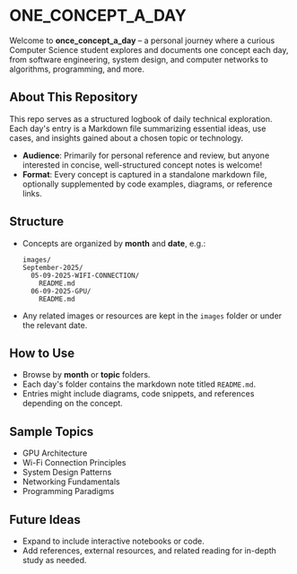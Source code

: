 # ONE_CONCEPT_A_DAY

Welcome to **once_concept_a_day** – a personal journey where a curious Computer Science student explores and documents one concept each day, from software engineering, system design, and computer networks to algorithms, programming, and more.

## About This Repository

This repo serves as a structured logbook of daily technical exploration. Each day's entry is a Markdown file summarizing essential ideas, use cases, and insights gained about a chosen topic or technology.

- **Audience**: Primarily for personal reference and review, but anyone interested in concise, well-structured concept notes is welcome!
- **Format**: Every concept is captured in a standalone markdown file, optionally supplemented by code examples, diagrams, or reference links.

## Structure

- Concepts are organized by **month** and **date**, e.g.:
  ```
  images/
  September-2025/
    05-09-2025-WIFI-CONNECTION/
      README.md
    06-09-2025-GPU/
      README.md
  ```
- Any related images or resources are kept in the `images` folder or under the relevant date.

## How to Use

- Browse by **month** or **topic** folders.
- Each day's folder contains the markdown note titled `README.md`.
- Entries might include diagrams, code snippets, and references depending on the concept.

## Sample Topics

- GPU Architecture
- Wi-Fi Connection Principles
- System Design Patterns
- Networking Fundamentals
- Programming Paradigms

## Future Ideas

- Expand to include interactive notebooks or code.
- Add references, external resources, and related reading for in-depth study as needed.
